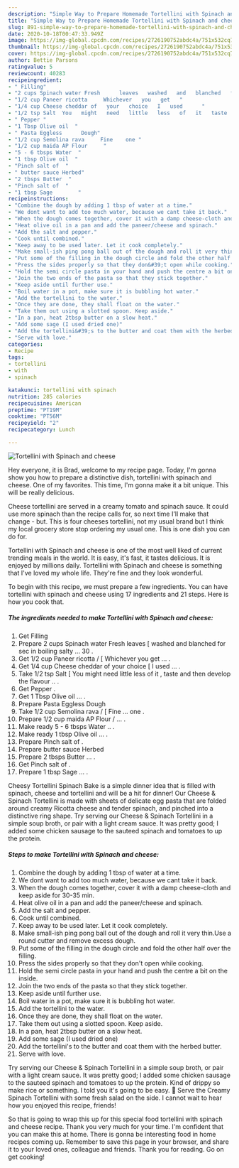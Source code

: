 ```yaml
---
description: "Simple Way to Prepare Homemade Tortellini with Spinach and cheese"
title: "Simple Way to Prepare Homemade Tortellini with Spinach and cheese"
slug: 891-simple-way-to-prepare-homemade-tortellini-with-spinach-and-cheese
date: 2020-10-18T00:47:33.949Z
image: https://img-global.cpcdn.com/recipes/2726190752abdc4a/751x532cq70/tortellini-with-spinach-and-cheese-recipe-main-photo.jpg
thumbnail: https://img-global.cpcdn.com/recipes/2726190752abdc4a/751x532cq70/tortellini-with-spinach-and-cheese-recipe-main-photo.jpg
cover: https://img-global.cpcdn.com/recipes/2726190752abdc4a/751x532cq70/tortellini-with-spinach-and-cheese-recipe-main-photo.jpg
author: Bettie Parsons
ratingvalue: 5
reviewcount: 40283
recipeingredient:
- " Filling"
- "2 cups Spinach water Fresh      leaves   washed   and   blanched   for   sec   in   boiling   salty       30  "
- "1/2 cup Paneer ricotta     Whichever   you   get   "
- "1/4 cup Cheese cheddar of   your   choice   I   used      "
- "1/2 tsp Salt  You   might   need   little   less   of   it   taste   and   then   develop   the   flavour   "
- " Pepper "
- "1 Tbsp Olive oil  "
- " Pasta Eggless      Dough"
- "1/2 cup Semolina rava     Fine    one "
- "1/2 cup maida AP Flour     "
- "5 - 6 tbsps Water  "
- "1 tbsp Olive oil  "
- "Pinch salt of  "
- " butter sauce Herbed"
- "2 tbsps Butter  "
- "Pinch salt of  "
- "1 tbsp Sage        "
recipeinstructions:
- "Combine the dough by adding 1 tbsp of water at a time."
- "We dont want to add too much water, because we cant take it back."
- "When the dough comes together, cover it with a damp cheese-cloth and keep aside for 30-35 min."
- "Heat olive oil in a pan and add the paneer/cheese and spinach."
- "Add the salt and pepper."
- "Cook until combined."
- "Keep away to be used later. Let it cook completely."
- "Make small-ish ping pong ball out of the dough and roll it very thin.Use a round cutter and remove excess dough."
- "Put some of the filling in the dough circle and fold the other half over the filling."
- "Press the sides properly so that they don&#39;t open while cooking."
- "Hold the semi circle pasta in your hand and push the centre a bit on the inside."
- "Join the two ends of the pasta so that they stick together."
- "Keep aside until further use."
- "Boil water in a pot, make sure it is bubbling hot water."
- "Add the tortellini to the water."
- "Once they are done, they shall float on the water."
- "Take them out using a slotted spoon. Keep aside."
- "In a pan, heat 2tbsp butter on a slow heat."
- "Add some sage (I used dried one)"
- "Add the tortellini&#39;s to the butter and coat them with the herbed butter."
- "Serve with love."
categories:
- Recipe
tags:
- tortellini
- with
- spinach

katakunci: tortellini with spinach 
nutrition: 285 calories
recipecuisine: American
preptime: "PT19M"
cooktime: "PT56M"
recipeyield: "2"
recipecategory: Lunch

---
```



![Tortellini with Spinach and cheese](https://img-global.cpcdn.com/recipes/2726190752abdc4a/751x532cq70/tortellini-with-spinach-and-cheese-recipe-main-photo.jpg)

Hey everyone, it is Brad, welcome to my recipe page. Today, I'm gonna show you how to prepare a distinctive dish, tortellini with spinach and cheese. One of my favorites. This time, I'm gonna make it a bit unique. This will be really delicious.

Cheese tortellini are served in a creamy tomato and spinach sauce. It could use more spinach than the recipe calls for, so next time I&#39;ll make that change - but. This is four cheeses tortellini, not my usual brand but I think my local grocery store stop ordering my usual one. This is one dish you can do for.

Tortellini with Spinach and cheese is one of the most well liked of current trending meals in the world. It is easy, it's fast, it tastes delicious. It is enjoyed by millions daily. Tortellini with Spinach and cheese is something that I've loved my whole life. They're fine and they look wonderful.


To begin with this recipe, we must prepare a few ingredients. You can have tortellini with spinach and cheese using 17 ingredients and 21 steps. Here is how you cook that.

<!--inarticleads1-->

##### The ingredients needed to make Tortellini with Spinach and cheese:

1. Get  Filling
1. Prepare 2 cups Spinach water Fresh      leaves  [ washed   and   blanched   for   sec   in   boiling   salty     ...  30  .
1. Get 1/2 cup Paneer ricotta /   [ Whichever   you   get  ... .
1. Get 1/4 cup Cheese cheddar of   your   choice  [ I   used     ... .
1. Take 1/2 tsp Salt [ You   might   need   little   less   of   it ,  taste   and   then   develop   the   flavour  .. .
1. Get  Pepper .
1. Get 1 Tbsp Olive oil ... .
1. Prepare  Pasta Eggless      Dough
1. Take 1/2 cup Semolina rava /   [ Fine  ...  one .
1. Prepare 1/2 cup maida AP Flour /   ... .
1. Make ready 5 - 6 tbsps Water .. .
1. Make ready 1 tbsp Olive oil ... .
1. Prepare Pinch salt of  .
1. Prepare  butter sauce Herbed
1. Prepare 2 tbsps Butter ... .
1. Get Pinch salt of  .
1. Prepare 1 tbsp Sage ...       .


Cheesy Tortellini Spinach Bake is a simple dinner idea that is filled with spinach, cheese and tortellini and will be a hit for dinner! Our Cheese &amp; Spinach Tortellini is made with sheets of delicate egg pasta that are folded around creamy Ricotta cheese and tender spinach, and pinched into a distinctive ring shape. Try serving our Cheese &amp; Spinach Tortellini in a simple soup broth, or pair with a light cream sauce. It was pretty good; I added some chicken sausage to the sauteed spinach and tomatoes to up the protein. 

<!--inarticleads2-->

##### Steps to make Tortellini with Spinach and cheese:

1. Combine the dough by adding 1 tbsp of water at a time.
1. We dont want to add too much water, because we cant take it back.
1. When the dough comes together, cover it with a damp cheese-cloth and keep aside for 30-35 min.
1. Heat olive oil in a pan and add the paneer/cheese and spinach.
1. Add the salt and pepper.
1. Cook until combined.
1. Keep away to be used later. Let it cook completely.
1. Make small-ish ping pong ball out of the dough and roll it very thin.Use a round cutter and remove excess dough.
1. Put some of the filling in the dough circle and fold the other half over the filling.
1. Press the sides properly so that they don&#39;t open while cooking.
1. Hold the semi circle pasta in your hand and push the centre a bit on the inside.
1. Join the two ends of the pasta so that they stick together.
1. Keep aside until further use.
1. Boil water in a pot, make sure it is bubbling hot water.
1. Add the tortellini to the water.
1. Once they are done, they shall float on the water.
1. Take them out using a slotted spoon. Keep aside.
1. In a pan, heat 2tbsp butter on a slow heat.
1. Add some sage (I used dried one)
1. Add the tortellini&#39;s to the butter and coat them with the herbed butter.
1. Serve with love.


Try serving our Cheese &amp; Spinach Tortellini in a simple soup broth, or pair with a light cream sauce. It was pretty good; I added some chicken sausage to the sauteed spinach and tomatoes to up the protein. Kind of drippy so make rice or something. I told you it&#39;s going to be easy. 🙂 Serve the Creamy Spinach Tortellini with some fresh salad on the side. I cannot wait to hear how you enjoyed this recipe, friends! 

So that is going to wrap this up for this special food tortellini with spinach and cheese recipe. Thank you very much for your time. I'm confident that you can make this at home. There is gonna be interesting food in home recipes coming up. Remember to save this page in your browser, and share it to your loved ones, colleague and friends. Thank you for reading. Go on get cooking!
